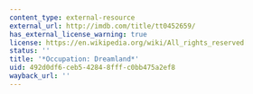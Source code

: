 ```yaml
---
content_type: external-resource
external_url: http://imdb.com/title/tt0452659/
has_external_license_warning: true
license: https://en.wikipedia.org/wiki/All_rights_reserved
status: ''
title: '*Occupation: Dreamland*'
uid: 492d0df6-ceb5-4284-8fff-c0bb475a2ef8
wayback_url: ''
---
```

